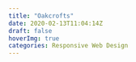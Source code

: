 ```yaml
---
title: "Oakcrofts"
date: 2020-02-13T11:04:14Z
draft: false
hoverImg: true
categories: Responsive Web Design
---
```


